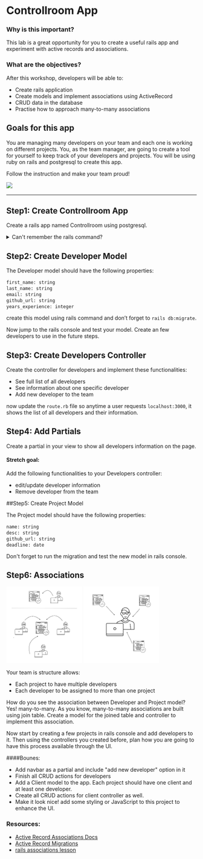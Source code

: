 
#  Controllroom App
### Why is this important?

This lab is a great opportunity for you to create a useful rails app and experiment with active records and associations. 


### What are the objectives?

 After this workshop, developers will be able to:
 
  - Create rails application 
  - Create models and implement associations using ActiveRecord
  - CRUD data in the database
  - Practise how to approach many-to-many associations


## Goals for this app
You are managing many developers on your team and each one is working on different projects. You, as the team manager, are going to create a tool for yourself to keep track of your developers and projects. You will be using ruby on rails and postgresql to create this app. 

Follow the instruction and make your team proud! 

![](http://stream1.gifsoup.com/view5/4743746/project-management-goes-wrong-o.gif)

<hr>

## Step1: Create Controllroom App

Create a rails app named Controllroom using postgresql.
<details><summary>Can't remember the rails command?</summary>
 ` $rails new Controllroom -T -d postgresql `
</details>


## Step2: Create Developer Model 

The Developer model should have the following properties:

```
first_name: string
last_name: string
email: string
github_url: string
years_experience: integer

```
create this model using rails command and don’t forget to ` rails db:migrate `.

Now jump to the rails console and test your model. Create an few developers to use in the future steps.

## Step3: Create Developers Controller
Create the controller for developers and implement these functionalities:

 - See full list of all developers 
 - See information about one specific developer
 - Add new developer to the team

now update the `route.rb` file so anytime a user requests `localhost:3000`, it shows the list of all developers and their information.
 
## Step4: Add Partials
Create a partial in your view to show  all developers information on the page. 

#### Stretch goal:

Add the following functionalities to your Developers controller:
 
 - edit/update developer information
 - Remove developer from the team

##Step5: Create Project Model

The Project model should have the following properties:

```
name: string
desc: string
github_url: string
deadline: date

``` 
Don't forget to run the migration and test the new model in rails console.

## Step6: Associations
<img src="diagram.png" style="width:200px">
<img src="diagram2.png" style="width:200px">

Your team is structure allows:
 
 - Each project to have multiple developers
 - Each developer to be assigned to more than one project

How do you see the association between Developer and Project model? 
Yes! many-to-many. As you know, many-to-many associations are built using join table. Create a model for the joined table and controller to implement this association. 

Now start by creating a few projects in rails console and add developers to it. Then using the controllers you created before, plan how you are going to have this process available through the UI. 


####Bounes:
- Add navbar as a partial and include "add new developer" option in it
- Finish all CRUD actions for developers
- Add a Client model to the app. Each project should have one client and at least one developer. 
- Create all CRUD actions for client controller as well.
- Make it look nice! add some styling or JavaScript to this project to enhance the UI.

 
### Resources:
- [Active Record Associations Docs ](http://guides.rubyonrails.org/association_basics.html)
- [Active Record Migrations](http://edgeguides.rubyonrails.org/active_record_migrations.html)
- [rails associations lesson](https://github.com/SF-WDI-LABS/rails-associations)

